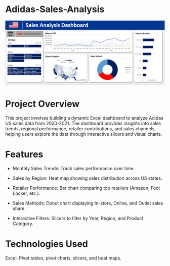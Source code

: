 # Adidas-Sales-Analysis

![Adidas Sales Analysis](https://github.com/Roshani-Analyst/Adidas-Sales-Analysis/blob/main/Adidas%20Sales%20Analysis.png)

# Project Overview

This project involves building a dynamic Excel dashboard to analyze Adidas US sales data from 2020-2021. The dashboard provides insights into sales trends, regional performance, retailer contributions, and sales channels, helping users explore the data through interactive slicers and visual charts.

# Features

- Monthly Sales Trends: Track sales performance over time.

- Sales by Region: Heat map showing sales distribution across US states.

- Retailer Performance: Bar chart comparing top retailers (Amazon, Foot Locker, etc.).

- Sales Methods: Donut chart displaying In-store, Online, and Outlet sales share.

- Interactive Filters: Slicers to filter by Year, Region, and Product Category.

# Technologies Used

Excel: Pivot tables, pivot charts, slicers, and heat maps.






